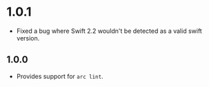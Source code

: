 # 1.0.1

- Fixed a bug where Swift 2.2 wouldn't be detected as a valid swift version.

## 1.0.0

- Provides support for `arc lint`.
